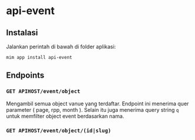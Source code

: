 # api-event

## Instalasi

Jalankan perintah di bawah di folder aplikasi:

```
mim app install api-event
```
## Endpoints

### `GET APIHOST/event/object`

Mengambil semua object vanue yang terdaftar. Endpoint ini menerima quer parameter ( page, rpp, month ). Selain itu juga menerima query string `q` untuk memfilter object event berdasarkan nama.

### `GET APIHOST/event/object/(id|slug)`